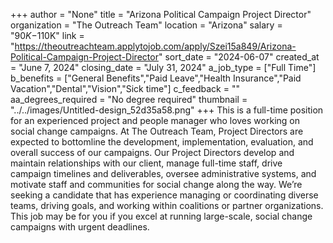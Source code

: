 +++
author = "None"
title = "Arizona Political Campaign Project Director"
organization = "The Outreach Team"
location = "Arizona"
salary = "$90K-$110K"
link = "https://theoutreachteam.applytojob.com/apply/Szei15a849/Arizona-Political-Campaign-Project-Director"
sort_date = "2024-06-07"
created_at = "June 7, 2024"
closing_date = "July 31, 2024"
a_job_type = ["Full Time"]
b_benefits = ["General Benefits","Paid Leave","Health Insurance","Paid Vacation","Dental","Vision","Sick time"]
c_feedback = ""
aa_degrees_required = "No degree required"
thumbnail = "../../images/Untitled-design_52d35a58.png"
+++
This is a full-time position for an experienced project and people manager who loves working on social change campaigns. At The Outreach Team, Project Directors are expected to bottomline the development, implementation, evaluation, and overall success of our campaigns. Our Project Directors develop and maintain relationships with our client, manage full-time staff, drive campaign timelines and deliverables, oversee administrative systems, and motivate staff and communities for social change along the way. We’re seeking a candidate that has experience managing or coordinating diverse teams, driving goals, and working within coalitions or partner organizations. This job may be for you if you excel at running large-scale, social change campaigns with urgent deadlines.
